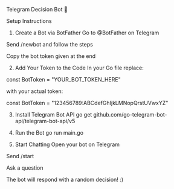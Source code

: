 Telegram Decision Bot 🤖

Setup Instructions
1. Create a Bot via BotFather
Go to @BotFather on Telegram

Send /newbot and follow the steps

Copy the bot token given at the end

2. Add Your Token to the Code
In your Go file replace:

const BotToken = "YOUR_BOT_TOKEN_HERE"

with your actual token:

const BotToken = "123456789:ABCdefGhIjkLMNopQrstUVwxYZ"

3. Install Telegram Bot API
go get github.com/go-telegram-bot-api/telegram-bot-api/v5
4. Run the Bot
go run main.go

5. Start Chatting
Open your bot on Telegram

Send /start

Ask a question

The bot will respond with a random decision! :) 
